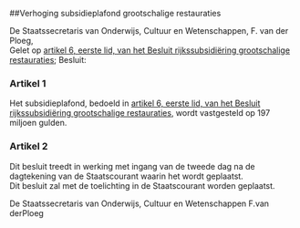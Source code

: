 <meta http-equiv='Content-Type' content='text/html; charset=utf-8' />

##Verhoging subsidieplafond grootschalige restauraties

De Staatssecretaris van Onderwijs, Cultuur en Wetenschappen, F. van der Ploeg,  
Gelet op [artikel 6, eerste lid, van het Besluit rijkssubsidiëring grootschalige restauraties](../../../../../../AMvB/besluit/rijkssubsidiëring/grootschalige/restauraties/BWBR0011525/README.md);
Besluit:    

### Artikel  1  

Het subsidieplafond, bedoeld in [artikel 6, eerste lid, van het Besluit rijkssubsidiëring grootschalige restauraties](../../../../../../AMvB/besluit/rijkssubsidiëring/grootschalige/restauraties/BWBR0011525/README.md), wordt vastgesteld op 197 miljoen gulden.  

### Artikel  2  

Dit besluit treedt in werking met ingang van de tweede dag na de dagtekening van de Staatscourant waarin het wordt geplaatst.  
Dit besluit zal met de toelichting in de Staatscourant worden geplaatst.   

De 
Staatssecretaris van Onderwijs, Cultuur en Wetenschappen
F.van derPloeg    

